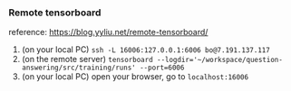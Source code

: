 ### Remote tensorboard

reference: https://blog.yyliu.net/remote-tensorboard/

1. (on your local PC) `ssh -L 16006:127.0.0.1:6006 bo@7.191.137.117`
2. (on the remote server) `tensorboard --logdir='~/workspace/question-answering/src/training/runs' --port=6006`
3. (on your local PC) open your browser, go to `localhost:16006`
